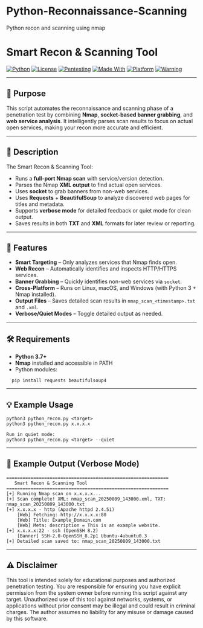 # Python-Reconnaissance-Scanning
Python recon and scanning using nmap

# Smart Recon & Scanning Tool

[![Python](https://img.shields.io/badge/python-3.7%2B-blue.svg)](https://www.python.org/)
[![License](https://img.shields.io/badge/license-MIT-green.svg)](LICENSE)
[![Pentesting](https://img.shields.io/badge/category-pentesting-red.svg)]()
[![Made With](https://img.shields.io/badge/made%20with-Nmap-orange.svg)](https://nmap.org/)
[![Platform](https://img.shields.io/badge/platform-linux%20%7C%20macOS%20%7C%20windows-lightgrey.svg)]()
[![Warning](https://img.shields.io/badge/warning-Authorized%20Testing%20Only-critical.svg)](#⚠️-disclaimer)

---

## 📌 Purpose
This script automates the reconnaissance and scanning phase of a penetration test by combining **Nmap**, **socket-based banner grabbing**, and **web service analysis**. It intelligently parses scan results to focus on actual open services, making your recon more accurate and efficient.

---

## 📖 Description
The Smart Recon & Scanning Tool:
- Runs a **full-port Nmap scan** with service/version detection.
- Parses the Nmap **XML output** to find actual open services.
- Uses **socket** to grab banners from non-web services.
- Uses **Requests** + **BeautifulSoup** to analyze discovered web pages for titles and metadata.
- Supports **verbose mode** for detailed feedback or quiet mode for clean output.
- Saves results in both **TXT** and **XML** formats for later review or reporting.

---

## 🚀 Features
- **Smart Targeting** – Only analyzes services that Nmap finds open.
- **Web Recon** – Automatically identifies and inspects HTTP/HTTPS services.
- **Banner Grabbing** – Quickly identifies non-web services via `socket`.
- **Cross-Platform** – Runs on Linux, macOS, and Windows (with Python 3 + Nmap installed).
- **Output Files** – Saves detailed scan results in `nmap_scan_<timestamp>.txt` and `.xml`.
- **Verbose/Quiet Modes** – Toggle detailed output as needed.

---

## 🛠 Requirements
- **Python 3.7+**
- **Nmap** installed and accessible in PATH
- Python modules:
```
  pip install requests beautifulsoup4
```
---

## 💡 Example Usage
```Run with verbose output (default)
python3 python_recon.py <target>
python3 python_recon.py x.x.x.x

Run in quiet mode:
python3 python_recon.py <target> --quiet
```
---

## 📜 Example Output (Verbose Mode)
```
============================================================
   Smart Recon & Scanning Tool
============================================================
[+] Running Nmap scan on x.x.x.x...
[+] Scan complete! XML: nmap_scan_20250809_143000.xml, TXT: nmap_scan_20250809_143000.txt
[+] x.x.x.x - http (Apache httpd 2.4.51)
    [Web] Fetching: http://x.x.x.x:80
    [Web] Title: Example_Domain.com
    [Web] Meta: description = This is an example website.
[+] x.x.x.x:22 - ssh (OpenSSH 8.2)
    [Banner] SSH-2.0-OpenSSH_8.2p1 Ubuntu-4ubuntu0.3
[+] Detailed scan saved to: nmap_scan_20250809_143000.txt
```
---

## ⚠️ Disclaimer
This tool is intended solely for educational purposes and authorized penetration testing.
You are responsible for ensuring you have explicit permission from the system owner before running this script against any target.
Unauthorized use of this tool against networks, systems, or applications without prior consent may be illegal and could result in criminal charges.
The author assumes no liability for any misuse or damage caused by this software.
